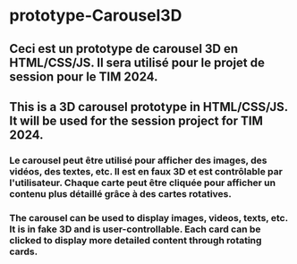 # prototype-Carousel3D
## Ceci est un prototype de carousel 3D en HTML/CSS/JS. Il sera utilisé pour le projet de session pour le TIM 2024.
## This is a 3D carousel prototype in HTML/CSS/JS. It will be used for the session project for TIM 2024.
### Le carousel peut être utilisé pour afficher des images, des vidéos, des textes, etc. Il est en faux 3D et est contrôlable par l'utilisateur. Chaque carte peut être cliquée pour afficher un contenu plus détaillé grâce à des cartes rotatives.
### The carousel can be used to display images, videos, texts, etc. It is in fake 3D and is user-controllable. Each card can be clicked to display more detailed content through rotating cards.

